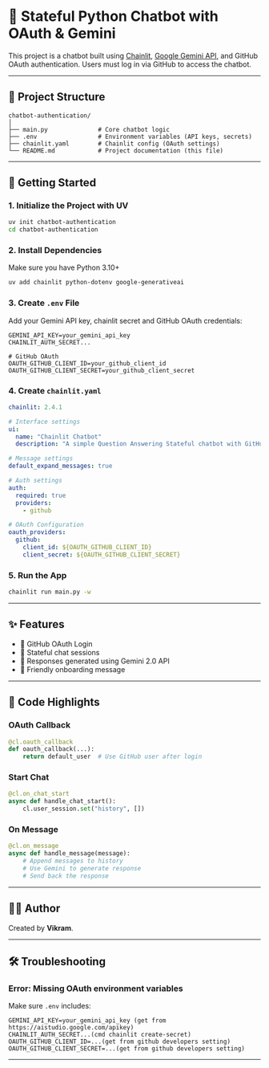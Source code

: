 
# 🤖 Stateful Python Chatbot with OAuth & Gemini

This project is a chatbot built using [Chainlit](https://www.chainlit.io/), [Google Gemini API](https://ai.google.dev/), and GitHub OAuth authentication. Users must log in via GitHub to access the chatbot.

---

## 📁 Project Structure

```
chatbot-authentication/
│
├── main.py              # Core chatbot logic
├── .env                 # Environment variables (API keys, secrets)
├── chainlit.yaml        # Chainlit config (OAuth settings)
└── README.md            # Project documentation (this file)
```

---

## 🚀 Getting Started

### 1. Initialize the Project with UV

```bash
uv init chatbot-authentication
cd chatbot-authentication
```

### 2. Install Dependencies

Make sure you have Python 3.10+

```bash
uv add chainlit python-dotenv google-generativeai
```

### 3. Create `.env` File

Add your Gemini API key, chainlit secret and GitHub OAuth credentials:

```env
GEMINI_API_KEY=your_gemini_api_key
CHAINLIT_AUTH_SECRET...

# GitHub OAuth
OAUTH_GITHUB_CLIENT_ID=your_github_client_id
OAUTH_GITHUB_CLIENT_SECRET=your_github_client_secret
```

### 4. Create `chainlit.yaml`

```yaml
chainlit: 2.4.1

# Interface settings
ui:
  name: "Chainlit Chatbot"
  description: "A simple Question Answering Stateful chatbot with GitHub authentication built with Python, UV, and Chainlit."

# Message settings
default_expand_messages: true

# Auth settings
auth:
  required: true
  providers: 
    - github

# OAuth Configuration
oauth_providers:
  github:
    client_id: ${OAUTH_GITHUB_CLIENT_ID}
    client_secret: ${OAUTH_GITHUB_CLIENT_SECRET} 
```

### 5. Run the App

```bash
chainlit run main.py -w
```

---

## ✨ Features

- 🔐 GitHub OAuth Login
- 💬 Stateful chat sessions
- 🧠 Responses generated using Gemini 2.0 API
- 👋 Friendly onboarding message

---

## 🧠 Code Highlights

### OAuth Callback

```python
@cl.oauth_callback
def oauth_callback(...):
    return default_user  # Use GitHub user after login
```

### Start Chat

```python
@cl.on_chat_start
async def handle_chat_start():
    cl.user_session.set("history", [])
```

### On Message

```python
@cl.on_message
async def handle_message(message):
    # Append messages to history
    # Use Gemini to generate response
    # Send back the response
```

---

## 🙋‍♂️ Author

Created by **Vikram**.

---

## 🛠 Troubleshooting

### Error: Missing OAuth environment variables

Make sure `.env` includes:

```env
GEMINI_API_KEY=your_gemini_api_key (get from https://aistudio.google.com/apikey)
CHAINLIT_AUTH_SECRET...(cmd chainlit create-secret)
OAUTH_GITHUB_CLIENT_ID=...(get from github developers setting)
OAUTH_GITHUB_CLIENT_SECRET=...(get from github developers setting)
```

---
